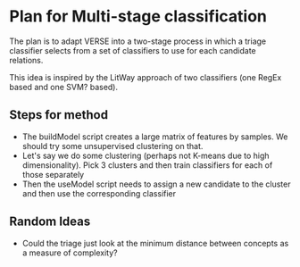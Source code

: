 # Plan for Multi-stage classification

The plan is to adapt VERSE into a two-stage process in which a triage classifier selects from a set of classifiers to use for each candidate relations.

This idea is inspired by the LitWay approach of two classifiers (one RegEx based and one SVM? based).

## Steps for method
- The buildModel script creates a large matrix of features by samples. We should try some unsupervised clustering on that.
- Let's say we do some clustering (perhaps not K-means due to high dimensionality). Pick 3 clusters and then train classifiers for each of those separately
- Then the useModel script needs to assign a new candidate to the cluster and then use the corresponding classifier

## Random Ideas
- Could the triage just look at the minimum distance between concepts as a measure of complexity?
